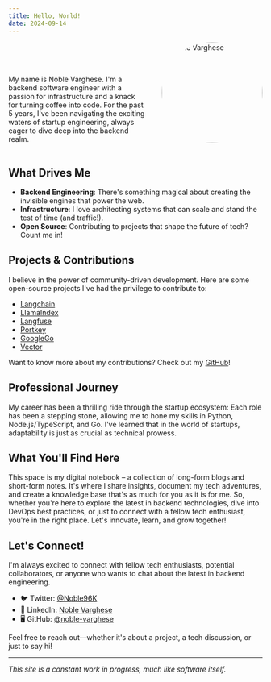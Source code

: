```yaml
---
title: Hello, World!
date: 2024-09-14
---
```

<style>
  .profile-container {
    display: flex;
    align-items: flex-start;
    gap: 2rem;
    margin-bottom: 2rem;
  }
  .profile-pic img {
    width: 200px;
    height: 200px;
    border-radius: 50%;
    object-fit: cover;
  }
  .profile-text {
    flex: 1;
  }
  @media (max-width: 600px) {
    .profile-container {
      flex-direction: column;
      align-items: center;
    }
    .profile-text {
      text-align: center;
    }
  }
</style>


<div class="profile-container">
  <div class="profile-text">
    </br>
    </br>
    </br>
    <p>My name is Noble Varghese. I'm a backend software engineer with a passion for infrastructure and a knack for turning coffee into code. For the past 5 years, I've been navigating the exciting waters of startup engineering, always eager to dive deep into the backend realm.</p>
  </div>
  <div class="profile-pic">
    <img src="/assets/profile/IMG_7643.jpg" alt="Noble Varghese" />
  </div>
</div>


## What Drives Me

- **Backend Engineering**: There's something magical about creating the invisible engines that power the web.
- **Infrastructure**: I love architecting systems that can scale and stand the test of time (and traffic!).
- **Open Source**: Contributing to projects that shape the future of tech? Count me in!

## Projects & Contributions

I believe in the power of community-driven development. Here are some open-source projects I've had the privilege to contribute to:

- [Langchain](https://github.com/hwchase17/langchain)
- [LlamaIndex](https://github.com/jerryjliu/llama_index)
- [Langfuse](https://github.com/langfuse/langfuse)
- [Portkey](https://github.com/portkey-api/portkey)
- [GoogleGo](https://github.com/golang/go)
- [Vector](https://github.com/vectordotdev/vector)

Want to know more about my contributions? Check out my [GitHub](https://github.com/noble-varghese)!

## Professional Journey

My career has been a thrilling ride through the startup ecosystem:
Each role has been a stepping stone, allowing me to hone my skills in Python, Node.js/TypeScript, and Go. I've learned that in the world of startups, adaptability is just as crucial as technical prowess.

## What You'll Find Here
This space is my digital notebook – a collection of long-form blogs and short-form notes. It's where I share insights, document my tech adventures, and create a knowledge base that's as much for you as it is for me.
So, whether you're here to explore the latest in backend technologies, dive into DevOps best practices, or just to connect with a fellow tech enthusiast, you're in the right place. Let's innovate, learn, and grow together!


## Let's Connect!

I'm always excited to connect with fellow tech enthusiasts, potential collaborators, or anyone who wants to chat about the latest in backend engineering.

- 🐦 Twitter: [@Noble96K](https://twitter.com/Noble96K)
- 💼 LinkedIn: [Noble Varghese](https://www.linkedin.com/in/noble-varghese)
- 🖥️ GitHub: [@noble-varghese](https://github.com/noble-varghese)

Feel free to reach out—whether it's about a project, a tech discussion, or just to say hi!

---

<div class="footer">
<p><em>This site is a constant work in progress, much like software itself.</em></p>
</div>
